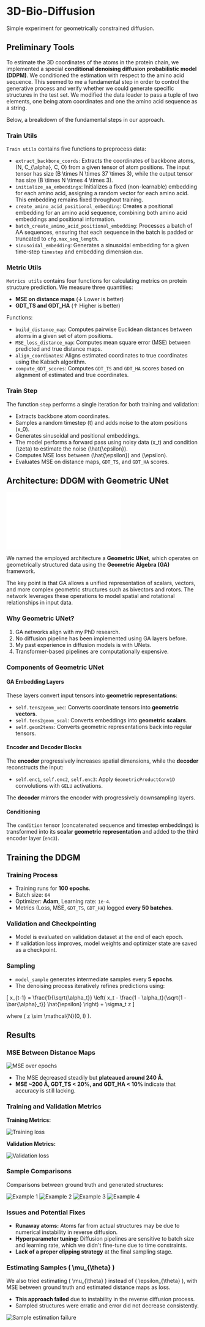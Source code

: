 # 3D-Bio-Diffusion

 Simple experiment for geometrically constrained diffusion.

## Preliminary Tools

To estimate the 3D coordinates of the atoms in the protein chain, we implemented a special **conditional denoising diffusion probabilistic model (DDPM)**. We conditioned the estimation with respect to the amino acid sequence. This seemed to me a fundamental step in order to control the generative process and verify whether we could generate specific structures in the test set. We modified the data loader to pass a tuple of two elements, one being atom coordinates and one the amino acid sequence as a string.

Below, a breakdown of the fundamental steps in our approach.

### Train Utils

`Train utils` contains five functions to preprocess data:

- `extract_backbone_coords`: Extracts the coordinates of backbone atoms, \(N, C_{\alpha}, C, O\) from a given tensor of atom positions. The input tensor has size \(B \times N \times 37 \times 3\), while the output tensor has size \(B \times N \times 4 \times 3\).
- `initialize_aa_embeddings`: Initializes a fixed (non-learnable) embedding for each amino acid, assigning a random vector for each amino acid. This embedding remains fixed throughout training.
- `create_amino_acid_positional_embedding`: Creates a positional embedding for an amino acid sequence, combining both amino acid embeddings and positional information.
- `batch_create_amino_acid_positional_embedding`: Processes a batch of AA sequences, ensuring that each sequence in the batch is padded or truncated to `cfg.max_seq_length`.
- `sinusoidal_embedding`: Generates a sinusoidal embedding for a given time-step `timestep` and embedding dimension `dim`.

### Metric Utils

`Metrics utils` contains four functions for calculating metrics on protein structure prediction. We measure three quantities:

- **MSE on distance maps** (↓ Lower is better)
- **GDT_TS and GDT_HA** (↑ Higher is better)

Functions:

- `build_distance_map`: Computes pairwise Euclidean distances between atoms in a given set of atom positions.
- `MSE_loss_distance_map`: Computes mean square error (MSE) between predicted and true distance maps.
- `align_coordinates`: Aligns estimated coordinates to true coordinates using the Kabsch algorithm.
- `compute_GDT_scores`: Computes `GDT_TS` and `GDT_HA` scores based on alignment of estimated and true coordinates.

### Train Step

The function `step` performs a single iteration for both training and validation:

- Extracts backbone atom coordinates.
- Samples a random timestep \(t\) and adds noise to the atom positions \(x_0\).
- Generates sinusoidal and positional embeddings.
- The model performs a forward pass using noisy data \(x_t\) and condition \(\zeta\) to estimate the noise \(\hat{\epsilon}\).
- Computes MSE loss between \(\hat{\epsilon}\) and \(\epsilon\).
- Evaluates MSE on distance maps, `GDT_TS`, and `GDT_HA` scores.

## Architecture: DDGM with Geometric UNet

![Geometric UNet](ddgm.pdf)

We named the employed architecture a **Geometric UNet**, which operates on geometrically structured data using the **Geometric Algebra (GA)** framework.

The key point is that GA allows a unified representation of scalars, vectors, and more complex geometric structures such as bivectors and rotors. The network leverages these operations to model spatial and rotational relationships in input data.

### Why Geometric UNet?

1. GA networks align with my PhD research.
2. No diffusion pipeline has been implemented using GA layers before.
3. My past experience in diffusion models is with UNets.
4. Transformer-based pipelines are computationally expensive.

### Components of Geometric UNet

#### GA Embedding Layers

These layers convert input tensors into **geometric representations**:

- `self.tens2geom_vec`: Converts coordinate tensors into **geometric vectors**.
- `self.tens2geom_scal`: Converts embeddings into **geometric scalars**.
- `self.geom2tens`: Converts geometric representations back into regular tensors.

#### Encoder and Decoder Blocks

The **encoder** progressively increases spatial dimensions, while the **decoder** reconstructs the input:

- `self.enc1`, `self.enc2`, `self.enc3`: Apply `GeometricProductConv1D` convolutions with `GELU` activations.

The **decoder** mirrors the encoder with progressively downsampling layers.

#### Conditioning

The `condition` tensor (concatenated sequence and timestep embeddings) is transformed into its **scalar geometric representation** and added to the third encoder layer (`enc3`).

## Training the DDGM

### Training Process

- Training runs for **100 epochs**.
- Batch size: `64`
- Optimizer: **Adam**, Learning rate: `1e-4`.
- Metrics (Loss, MSE, `GDT_TS`, `GDT_HA`) logged **every 50 batches**.

### Validation and Checkpointing

- Model is evaluated on validation dataset at the end of each epoch.
- If validation loss improves, model weights and optimizer state are saved as a checkpoint.

### Sampling

- `model_sample` generates intermediate samples every **5 epochs**.
- The denoising process iteratively refines predictions using:

\[
x_{t-1} = \frac{1}{\sqrt{\alpha_t}} \left( x_t - \frac{1 - \alpha_t}{\sqrt{1 - \bar{\alpha}_t}} \hat{\epsilon} \right) + \sigma_t z
\]

where \( z \sim \mathcal{N}(0, I) \).

## Results

### MSE Between Distance Maps

![MSE over epochs](Unknown-2.png)

- The MSE decreased steadily but **plateaued around 240 Å**.
- **MSE ~200 Å, GDT_TS < 20%, and GDT_HA < 10%** indicate that accuracy is still lacking.

### Training and Validation Metrics

**Training Metrics:**

![Training loss](Unknown-4.png)

**Validation Metrics:**

![Validation loss](Unknown.png)

### Sample Comparisons

Comparisons between ground truth and generated structures:

![Example 1](Unknown-9.png)
![Example 2](Unknown-7.png)
![Example 3](Unknown-5.png)
![Example 4](Unknown-8.png)

### Issues and Potential Fixes

- **Runaway atoms:** Atoms far from actual structures may be due to numerical instability in reverse diffusion.
- **Hyperparameter tuning:** Diffusion pipelines are sensitive to batch size and learning rate, which we didn't fine-tune due to time constraints.
- **Lack of a proper clipping strategy** at the final sampling stage.

### Estimating Samples \( \mu_{\theta} \)

We also tried estimating \( \mu_{\theta} \) instead of \( \epsilon_{\theta} \), with MSE between ground truth and estimated distance maps as loss.

- **This approach failed** due to instability in the reverse diffusion process.
- Sampled structures were erratic and error did not decrease consistently.

![Sample estimation failure](Unknown-3.png)
